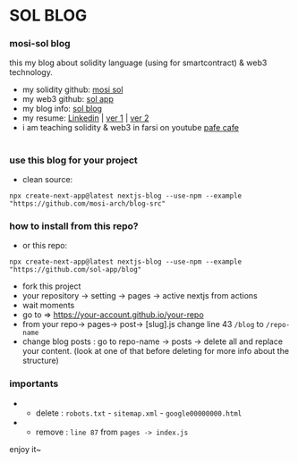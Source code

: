 # SOL BLOG
### mosi-sol blog
this my blog about solidity language (using for smartcontract) & web3 technology.
- my solidity github: [mosi sol](https://github.com/mosi-sol) 
- my web3 github: [sol app](https://github.com/sol-app) 
- my blog info: [sol blog](https://sol-app.github.io/blog) 
- my resume: [Linkedin](https://www.linkedin.com/in/moslem-abbasi/) | [ver 1](https://sol-app.github.io/resume/) | [ver 2](https://sol-app.github.io/blog/resume) 
- i am teaching solidity & web3 in farsi on youtube [pafe cafe](https://youtube.com/pafecafe) 

#

### use this blog for your project 
- clean source:
```node
npx create-next-app@latest nextjs-blog --use-npm --example "https://github.com/mosi-arch/blog-src"
```


### how to install from this repo?
- or this repo:
```node
npx create-next-app@latest nextjs-blog --use-npm --example "https://github.com/sol-app/blog"
```
- fork this project
- your repository -> setting -> pages -> active nextjs from actions
- wait moments
- go to => https://your-account.github.io/your-repo 
- from your repo-> pages-> post-> [slug].js change line 43 `/blog` to `/repo-name`
- change blog posts : go to repo-name -> posts -> delete all and replace your content. (look at one of that before deleting for more info about the structure)

### importants
- - delete : `robots.txt` - `sitemap.xml` - `google00000000.html`
- - remove : `line 87` from `pages -> index.js`

enjoy it~
